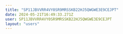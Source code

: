 ```yaml
---
title: "SP11JBVVRR4VY0SR9MRSSKB22HJ5QWGWE3E9CEJPT"
date: 2024-05-21T16:49:33.271Z
user: SP11JBVVRR4VY0SR9MRSSKB22HJ5QWGWE3E9CEJPT
layout: "users"
---
```

    